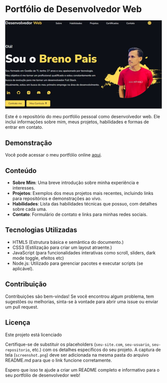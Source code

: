 # Portfólio de Desenvolvedor Web

![Descrição da Imagem](src/img/proj1.jpg)

Este é o repositório do meu portfólio pessoal como desenvolvedor web. Ele inclui informações sobre mim, meus projetos, habilidades e formas de entrar em contato.

## Demonstração

Você pode acessar o meu portfólio online [aqui](https://seu-site.com).

## Conteúdo

- **Sobre Mim**: Uma breve introdução sobre minha experiência e interesses.
- **Projetos**: Exemplos dos meus projetos mais recentes, incluindo links para repositórios e demonstrações ao vivo.
- **Habilidades**: Lista das habilidades técnicas que possuo, com detalhes sobre cada uma.
- **Contato**: Formulário de contato e links para minhas redes sociais.

## Tecnologias Utilizadas

- HTML5 (Estrutura básica e semântica do documento.)
- CSS3 (Estilização para criar um layout atraente.)
- JavaScript (para funcionalidades interativas como scroll, sliders, dark mode toggle, efeitos etc)
- Node.js: Utilizado para gerenciar pacotes e executar scripts (se aplicável).

## Contribuição
Contribuições são bem-vindas! Se você encontrou algum problema, tem sugestões ou melhorias, sinta-se à vontade para abrir uma issue ou enviar um pull request.

## Licença
Este projeto está licenciado

Certifique-se de substituir os placeholders (`seu-site.com`, `seu-usuario`, `seu-repositorio`, etc.) com os detalhes específicos do seu projeto. A captura de tela (`screenshot.png`) deve ser adicionada na mesma pasta do arquivo README.md para que o link funcione corretamente.

Espero que isso te ajude a criar um README completo e informativo para o seu portfólio de desenvolvedor web!

